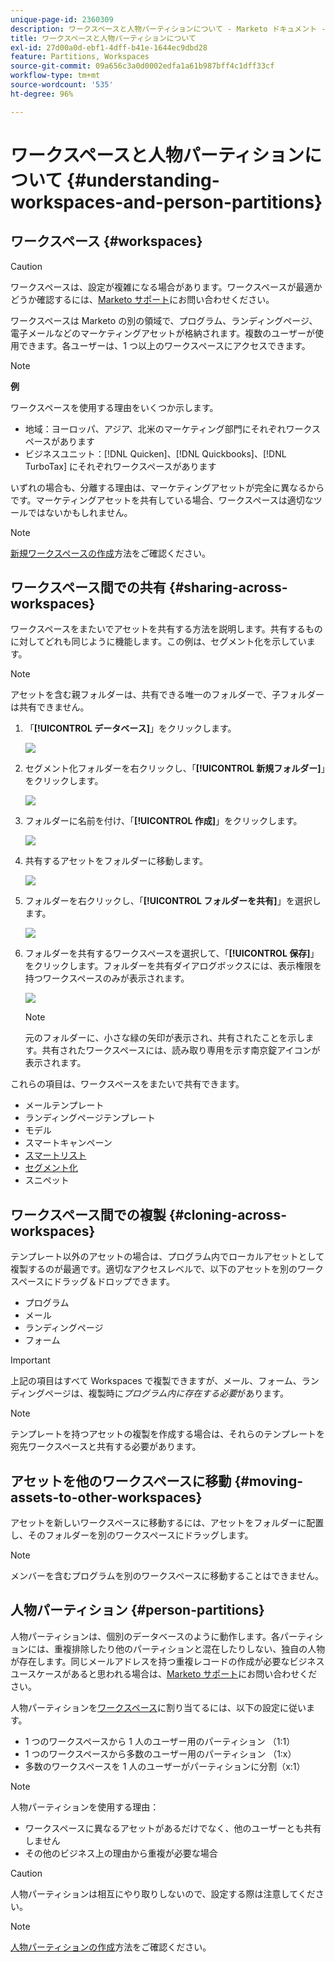 ```yaml
---
unique-page-id: 2360309
description: ワークスペースと人物パーティションについて - Marketo ドキュメント - 製品ドキュメント
title: ワークスペースと人物パーティションについて
exl-id: 27d00a0d-ebf1-4dff-b41e-1644ec9dbd28
feature: Partitions, Workspaces
source-git-commit: 09a656c3a0d0002edfa1a61b987bff4c1dff33cf
workflow-type: tm+mt
source-wordcount: '535'
ht-degree: 96%

---
```


# ワークスペースと人物パーティションについて {#understanding-workspaces-and-person-partitions}

## ワークスペース {#workspaces}

>[!CAUTION]
>
>ワークスペースは、設定が複雑になる場合があります。ワークスペースが最適かどうか確認するには、[Marketo サポート](https://nation.marketo.com/t5/Support/ct-p/Support)にお問い合わせください。

ワークスペースは Marketo の別の領域で、プログラム、ランディングページ、電子メールなどのマーケティングアセットが格納されます。複数のユーザーが使用できます。各ユーザーは、1 つ以上のワークスペースにアクセスできます。

>[!NOTE]
>
>**例**
>
>ワークスペースを使用する理由をいくつか示します。
>
>* 地域：ヨーロッパ、アジア、北米のマーケティング部門にそれぞれワークスペースがあります
>* ビジネスユニット：[!DNL Quicken]、[!DNL Quickbooks]、[!DNL TurboTax] にそれぞれワークスペースがあります
>
>いずれの場合も、分離する理由は、マーケティングアセットが完全に異なるからです。マーケティングアセットを共有している場合、ワークスペースは適切なツールではないかもしれません。

>[!NOTE]
>
>[新規ワークスペースの作成](/help/marketo/product-docs/administration/workspaces-and-person-partitions/create-a-new-workspace.md)方法をご確認ください。

## ワークスペース間での共有 {#sharing-across-workspaces}

ワークスペースをまたいでアセットを共有する方法を説明します。共有するものに対してどれも同じように機能します。この例は、セグメント化を示しています。

>[!NOTE]
>
>アセットを含む親フォルダーは、共有できる唯一のフォルダーで、子フォルダーは共有できません。

1. 「**[!UICONTROL データベース]**」をクリックします。

   ![](assets/understanding-workspaces-and-person-partitions-1.png)

1. セグメント化フォルダーを右クリックし、「**[!UICONTROL 新規フォルダー]**」をクリックします。

   ![](assets/understanding-workspaces-and-person-partitions-2.png)

1. フォルダーに名前を付け、「**[!UICONTROL 作成]**」をクリックします。

   ![](assets/understanding-workspaces-and-person-partitions-3.png)

1. 共有するアセットをフォルダーに移動します。

   ![](assets/understanding-workspaces-and-person-partitions-4.png)

1. フォルダーを右クリックし、「**[!UICONTROL フォルダーを共有]**」を選択します。

   ![](assets/understanding-workspaces-and-person-partitions-5.png)

1. フォルダーを共有するワークスペースを選択して、「**[!UICONTROL 保存]**」をクリックします。フォルダーを共有ダイアログボックスには、表示権限を持つワークスペースのみが表示されます。

   ![](assets/understanding-workspaces-and-person-partitions-6.png)

   >[!NOTE]
   >
   >元のフォルダーに、小さな緑の矢印が表示され、共有されたことを示します。共有されたワークスペースには、読み取り専用を示す南京錠アイコンが表示されます。

これらの項目は、ワークスペースをまたいで共有できます。

* メールテンプレート
* ランディングページテンプレート
* モデル
* スマートキャンペーン
* [スマートリスト](/help/marketo/product-docs/core-marketo-concepts/smart-lists-and-static-lists/using-smart-lists/reference-a-list-or-smart-list-across-workspaces.md)
* [セグメント化](/help/marketo/product-docs/administration/workspaces-and-person-partitions/share-segmentations-across-workspaces-and-partitions.md)
* スニペット

## ワークスペース間での複製 {#cloning-across-workspaces}

テンプレート以外のアセットの場合は、プログラム内でローカルアセットとして複製するのが最適です。適切なアクセスレベルで、以下のアセットを別のワークスペースにドラッグ＆ドロップできます。

* プログラム
* メール
* ランディングページ
* フォーム

>[!IMPORTANT]
>
>上記の項目はすべて Workspaces で複製できますが、メール、フォーム、ランディングページは、複製時に&#x200B;_プログラム内に存在する必要_&#x200B;があります。

>[!NOTE]
>
>テンプレートを持つアセットの複製を作成する場合は、それらのテンプレートを宛先ワークスペースと共有する必要があります。

## アセットを他のワークスペースに移動 {#moving-assets-to-other-workspaces}

アセットを新しいワークスペースに移動するには、アセットをフォルダーに配置し、そのフォルダーを別のワークスペースにドラッグします。

>[!NOTE]
>
>メンバーを含むプログラムを別のワークスペースに移動することはできません。

## 人物パーティション {#person-partitions}

人物パーティションは、個別のデータベースのように動作します。各パーティションには、重複排除したり他のパーティションと混在したりしない、独自の人物が存在します。同じメールアドレスを持つ重複レコードの作成が必要なビジネスユースケースがあると思われる場合は、[Marketo サポート](https://nation.marketo.com/t5/Support/ct-p/Support)にお問い合わせください。

人物パーティションを[ワークスペース](create-a-new-workspace.md)に割り当てるには、以下の設定に従います。

* 1 つのワークスペースから 1 人のユーザー用のパーティション （1:1）
* 1 つのワークスペースから多数のユーザー用のパーティション （1:x）
* 多数のワークスペースを 1 人のユーザーがパーティションに分割（x:1）

>[!NOTE]
>
>人物パーティションを使用する理由：
>
>* ワークスペースに異なるアセットがあるだけでなく、他のユーザーとも共有しません
>* その他のビジネス上の理由から重複が必要な場合

>[!CAUTION]
>
>人物パーティションは相互にやり取りしないので、設定する際は注意してください。

>[!NOTE]
>
>[人物パーティションの作成](/help/marketo/product-docs/administration/workspaces-and-person-partitions/create-a-person-partition.md)方法をご確認ください。
